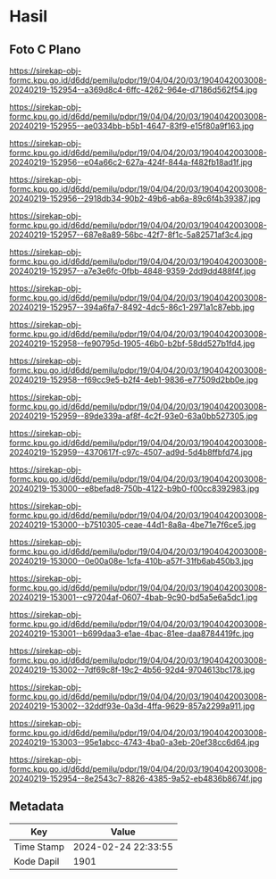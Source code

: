 # Hasil

## Foto C Plano

https://sirekap-obj-formc.kpu.go.id/d6dd/pemilu/pdpr/19/04/04/20/03/1904042003008-20240219-152954--a369d8c4-6ffc-4262-964e-d7186d562f54.jpg

https://sirekap-obj-formc.kpu.go.id/d6dd/pemilu/pdpr/19/04/04/20/03/1904042003008-20240219-152955--ae0334bb-b5b1-4647-83f9-e15f80a9f163.jpg

https://sirekap-obj-formc.kpu.go.id/d6dd/pemilu/pdpr/19/04/04/20/03/1904042003008-20240219-152956--e04a66c2-627a-424f-844a-f482fb18ad1f.jpg

https://sirekap-obj-formc.kpu.go.id/d6dd/pemilu/pdpr/19/04/04/20/03/1904042003008-20240219-152956--2918db34-90b2-49b6-ab6a-89c6f4b39387.jpg

https://sirekap-obj-formc.kpu.go.id/d6dd/pemilu/pdpr/19/04/04/20/03/1904042003008-20240219-152957--687e8a89-56bc-42f7-8f1c-5a82571af3c4.jpg

https://sirekap-obj-formc.kpu.go.id/d6dd/pemilu/pdpr/19/04/04/20/03/1904042003008-20240219-152957--a7e3e6fc-0fbb-4848-9359-2dd9dd488f4f.jpg

https://sirekap-obj-formc.kpu.go.id/d6dd/pemilu/pdpr/19/04/04/20/03/1904042003008-20240219-152957--394a6fa7-8492-4dc5-86c1-2971a1c87ebb.jpg

https://sirekap-obj-formc.kpu.go.id/d6dd/pemilu/pdpr/19/04/04/20/03/1904042003008-20240219-152958--fe90795d-1905-46b0-b2bf-58dd527b1fd4.jpg

https://sirekap-obj-formc.kpu.go.id/d6dd/pemilu/pdpr/19/04/04/20/03/1904042003008-20240219-152958--f69cc9e5-b2f4-4eb1-9836-e77509d2bb0e.jpg

https://sirekap-obj-formc.kpu.go.id/d6dd/pemilu/pdpr/19/04/04/20/03/1904042003008-20240219-152959--89de339a-af8f-4c2f-93e0-63a0bb527305.jpg

https://sirekap-obj-formc.kpu.go.id/d6dd/pemilu/pdpr/19/04/04/20/03/1904042003008-20240219-152959--4370617f-c97c-4507-ad9d-5d4b8ffbfd74.jpg

https://sirekap-obj-formc.kpu.go.id/d6dd/pemilu/pdpr/19/04/04/20/03/1904042003008-20240219-153000--e8befad8-750b-4122-b9b0-f00cc8392983.jpg

https://sirekap-obj-formc.kpu.go.id/d6dd/pemilu/pdpr/19/04/04/20/03/1904042003008-20240219-153000--b7510305-ceae-44d1-8a8a-4be71e7f6ce5.jpg

https://sirekap-obj-formc.kpu.go.id/d6dd/pemilu/pdpr/19/04/04/20/03/1904042003008-20240219-153000--0e00a08e-1cfa-410b-a57f-31fb6ab450b3.jpg

https://sirekap-obj-formc.kpu.go.id/d6dd/pemilu/pdpr/19/04/04/20/03/1904042003008-20240219-153001--c97204af-0607-4bab-9c90-bd5a5e6a5dc1.jpg

https://sirekap-obj-formc.kpu.go.id/d6dd/pemilu/pdpr/19/04/04/20/03/1904042003008-20240219-153001--b699daa3-e1ae-4bac-81ee-daa8784419fc.jpg

https://sirekap-obj-formc.kpu.go.id/d6dd/pemilu/pdpr/19/04/04/20/03/1904042003008-20240219-153002--7df69c8f-19c2-4b56-92d4-9704613bc178.jpg

https://sirekap-obj-formc.kpu.go.id/d6dd/pemilu/pdpr/19/04/04/20/03/1904042003008-20240219-153002--32ddf93e-0a3d-4ffa-9629-857a2299a911.jpg

https://sirekap-obj-formc.kpu.go.id/d6dd/pemilu/pdpr/19/04/04/20/03/1904042003008-20240219-153003--95e1abcc-4743-4ba0-a3eb-20ef38cc6d64.jpg

https://sirekap-obj-formc.kpu.go.id/d6dd/pemilu/pdpr/19/04/04/20/03/1904042003008-20240219-152954--8e2543c7-8826-4385-9a52-eb4836b8674f.jpg


## Metadata

| Key        | Value               |
| ---------- | ------------------- |
| Time Stamp | 2024-02-24 22:33:55 |
| Kode Dapil | 1901                |



